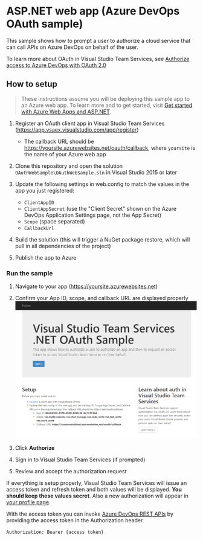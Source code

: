 # ASP.NET web app (Azure DevOps OAuth sample)

This sample shows how to prompt a user to authorize a cloud service that can call APIs on Azure DevOps on behalf of the user.

To learn more about OAuth in Visual Studio Team Services, see [Authorize access to Azure DevOps with OAuth 2.0](https://docs.microsoft.com/vsts/integrate/get-started/authentication/oauth?view=vsts)

## How to setup

> These instructions assume you will be deploying this sample app to an Azure web app. To learn more and to get started, visit [Get started with Azure Web Apps and ASP.NET](https://docs.microsoft.com/azure/app-service/app-service-web-get-started-dotnet-framework).

1. Register an OAuth client app in Visual Studio Team Services (https://app.vsaex.visualstudio.com/app/register) 
   * The callback URL should be https://yoursite.azurewebsites.net/oauth/callback, where `yoursite` is the name of your Azure web app

2. Clone this repository and open the solution `OAuthWebSample\OAuthWebSample.sln` in Visual Studio 2015 or later

3. Update the following settings in web.config to match the values in the app you just registered:
   *  `ClientAppID`
   *  `ClientAppSecret` (use the "Client Secret" shown on the Azure DevOps Application Settings page, not the App Secret)
   *  `Scope` (space separated)
   *  `CallbackUrl`

4. Build the solution (this will trigger a NuGet package restore, which will pull in all dependencies of the project)

5. Publish the app to Azure

### Run the sample

1. Navigate to your app (https://yoursite.azurewebsites.net)

2. Confirm your App ID, scope, and callback URL are displayed properly
    ![app](appstart.png)

3. Click **Authorize**

4. Sign in to Visual Studio Team Services (if prompted)

5. Review and accept the authorization request

If everything is setup properly, Visual Studio Team Services will issue an access token and refresh token and both values will be displayed. **You should keep these values secret**. Also a new authorization will appear in [your profile page](https://app.vssps.visualstudio.com/Profile/View).

With the access token you can invoke [Azure DevOps REST APIs](https://docs.microsoft.com/en-us/rest/api/vsts/?view=vsts-rest-4.1&viewFallbackFrom=vsts) by providing the access token in the Authorization header.

```
Authorization: Bearer {access token}
```
